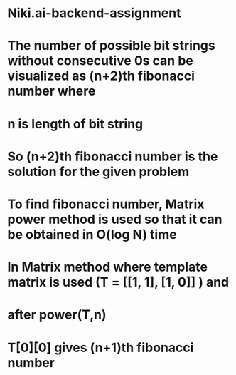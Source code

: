 # Niki.ai-backend-assignment
# The number of possible bit strings without consecutive 0s can be visualized as (n+2)th fibonacci number where
# n is length of bit string
# So (n+2)th fibonacci number is the solution for the given problem
# To find fibonacci number, Matrix power method is used so that it can be obtained in O(log N) time
# In Matrix method where template matrix is used (T = [[1, 1], [1, 0]] ) and
# after power(T,n)
# T[0][0] gives (n+1)th fibonacci number
